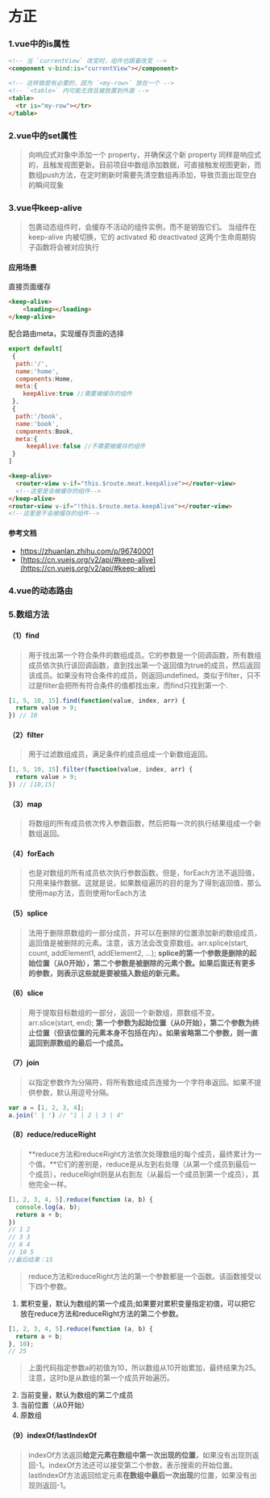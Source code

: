 # 方正
### 1.vue中的is属性
```html
<!-- 当 `currentView` 改变时，组件也跟着改变 -->
<component v-bind:is="currentView"></component>

<!-- 这样做是有必要的，因为 `<my-row>` 放在一个 -->
<!-- `<table>` 内可能无效且被放置到外面 -->
<table>
  <tr is="my-row"></tr>
</table>
```
### 2.vue中的set属性
>向响应式对象中添加一个 property，并确保这个新 property 同样是响应式的，且触发视图更新。目前项目中数组添加数据，可直接触发视图更新，而数组push方法，在定时刷新时需要先清空数组再添加，导致页面出现空白的瞬间现象

### 3.vue中keep-alive
> 包裹动态组件时，会缓存不活动的组件实例，而不是销毁它们。
>当组件在 keep-alive 内被切换，它的 activated 和 deactivated 这两个生命周期钩子函数将会被对应执行
#### 应用场景
直接页面缓存
```html
<keep-alive>
    <loading></loading>
</keep-alive>
```
配合路由meta，实现缓存页面的选择

```javascript
export default[
 {
  path:'/',
  name:'home',
  components:Home,
  meta:{
    keepAlive:true //需要被缓存的组件
 },
 {
  path:'/book',
  name:'book',
  components:Book,
  meta:{
     keepAlive:false //不需要被缓存的组件
 }
]
```
```html
<keep-alive>
  <router-view v-if="this.$route.meat.keepAlive"></router-view>
  <!--这里是会被缓存的组件-->
</keep-alive>
<router-view v-if="!this.$route.meta.keepAlive"></router-view>
<!--这里是不会被缓存的组件-->
```
#### 参考文档
-  https://zhuanlan.zhihu.com/p/96740001
- [https://cn.vuejs.org/v2/api/#keep-alive](https://cn.vuejs.org/v2/api/#keep-alive)

### 4.vue的动态路由

### 5.数组方法
#### （1）find
>用于找出第一个符合条件的数组成员。它的参数是一个回调函数，所有数组成员依次执行该回调函数，直到找出第一个返回值为true的成员，然后返回该成员。如果没有符合条件的成员，则返回undefined。类似于filter，只不过是filter会把所有符合条件的值都找出来，而find只找到第一个.
```javascript
[1, 5, 10, 15].find(function(value, index, arr) {
  return value > 9;
}) // 10
```

#### （2）filter
>用于过滤数组成员，满足条件的成员组成一个新数组返回。
```javascript
[1, 5, 10, 15].filter(function(value, index, arr) {
  return value > 9;
}) // [10,15]
```

#### （3）map
>将数组的所有成员依次传入参数函数，然后把每一次的执行结果组成一个新数组返回。

#### （4）forEach
>也是对数组的所有成员依次执行参数函数。但是，forEach方法不返回值，只用来操作数据。这就是说，如果数组遍历的目的是为了得到返回值，那么使用map方法，否则使用forEach方法

#### （5）splice
>法用于删除原数组的一部分成员，并可以在删除的位置添加新的数组成员，返回值是被删除的元素。注意，该方法会改变原数组。arr.splice(start, count, addElement1, addElement2, ...);
>**splice的第一个参数是删除的起始位置（从0开始），第二个参数是被删除的元素个数。如果后面还有更多的参数，则表示这些就是要被插入数组的新元素。**

#### （6）slice
>用于提取目标数组的一部分，返回一个新数组，原数组不变。arr.slice(start, end);
>**第一个参数为起始位置（从0开始），第二个参数为终止位置（但该位置的元素本身不包括在内）。如果省略第二个参数，则一直返回到原数组的最后一个成员。**

#### （7）join
>以指定参数作为分隔符，将所有数组成员连接为一个字符串返回。如果不提供参数，默认用逗号分隔。
```javascript
var a = [1, 2, 3, 4];
a.join(' | ') // "1 | 2 | 3 | 4"
```

#### （8）reduce/reduceRight
>**reduce方法和reduceRight方法依次处理数组的每个成员，最终累计为一个值。**它们的差别是，reduce是从左到右处理（从第一个成员到最后一个成员），reduceRight则是从右到左（从最后一个成员到第一个成员），其他完全一样。
```javascript
[1, 2, 3, 4, 5].reduce(function (a, b) {
  console.log(a, b);
  return a + b;
})
// 1 2
// 3 3
// 6 4
// 10 5
//最后结果：15
```
>reduce方法和reduceRight方法的第一个参数都是一个函数。该函数接受以下四个参数。
1. 累积变量，默认为数组的第一个成员;如果要对累积变量指定初值，可以把它放在reduce方法和reduceRight方法的第二个参数。
```javascript
[1, 2, 3, 4, 5].reduce(function (a, b) {
  return a + b;
}, 10);
// 25
```
>上面代码指定参数a的初值为10，所以数组从10开始累加，最终结果为25。注意，这时b是从数组的第一个成员开始遍历。
2. 当前变量，默认为数组的第二个成员
3. 当前位置（从0开始）
4. 原数组

#### （9）indexOf/lastIndexOf
>indexOf方法返回**给定元素在数组中第一次出现的位置**，如果没有出现则返回-1。indexOf方法还可以接受第二个参数，表示搜索的开始位置。
>lastIndexOf方法返回给定元素**在数组中最后一次出现**的位置，如果没有出现则返回-1。
